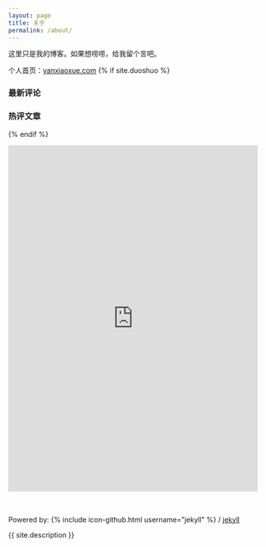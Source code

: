 ```yaml
---
layout: page
title: 关于
permalink: /about/
---
```


这里只是我的博客。如果想唠唠，给我留个言吧。

个人首页：[yanxiaoxue.com](http://yanxiaoxue.com)
{% if site.duoshuo %}
<h3>最新评论</h3>
<!-- 多说最新评论 start -->
<div class="ds-recent-comments" data-num-items="5" data-show-avatars="1" data-show-time="1" data-show-title="1" data-show-admin="1" data-excerpt-length="70"></div>
<!-- 多说最新评论 end -->
<!-- 多说公共JS代码 start (一个网页只需插入一次) -->
<script type="text/javascript">
var duoshuoQuery = {short_name:"{{site.duoshuo}}"};
    (function() {
        var ds = document.createElement('script');
        ds.type = 'text/javascript';ds.async = true;
        ds.src = (document.location.protocol == 'https:' ? 'https:' : 'http:') + '//static.duoshuo.com/embed.js';
        ds.charset = 'UTF-8';
        (document.getElementsByTagName('head')[0] 
         || document.getElementsByTagName('body')[0]).appendChild(ds);
    })();
</script>
<!-- 多说公共JS代码 end -->
<!-- 多说热评文章 start -->
<h3>热评文章</h3>
<div class="ds-top-threads" data-range="monthly" data-num-items="5"></div>
<ul class="ds-recent-visitors" data-num-items="20"></ul> 
<!-- 多说热评文章 end -->
<!-- 多说公共JS代码 start (一个网页只需插入一次) -->
<script type="text/javascript">
var duoshuoQuery = {short_name:"{{site.duoshuo}}"};
    (function() {
        var ds = document.createElement('script');
        ds.type = 'text/javascript';ds.async = true;
        ds.src = (document.location.protocol == 'https:' ? 'https:' : 'http:') + '//static.duoshuo.com/embed.js';
        ds.charset = 'UTF-8';
        (document.getElementsByTagName('head')[0] 
         || document.getElementsByTagName('body')[0]).appendChild(ds);
    })();
</script>
<!-- 多说公共JS代码 end -->         

{% endif %} 

<iframe height='700px' width='100%' frameborder='0' allowTransparency='true' scrolling='auto' src='https://creator.zohopublic.com/yanxiao/mycomment/form-embed/form/Tn2jpzJgFOzgjRrVe81xhTnxJJd1VfbGrTqu0gA88y6JZnm8QAJ3WC54NY4P4fbBFtWZKZ6PwTHYy6XpjOay0Rr2zW84dd8sHwYE'></iframe>

<br><br>
Powered by:
{% include icon-github.html username="jekyll" %} /
[jekyll](https://github.com/jekyll/jekyll)

<p>{{ site.description }}</p>
